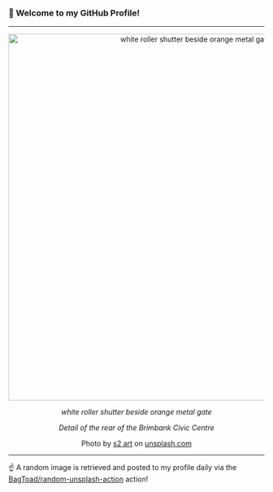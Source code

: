 ### 👋 Welcome to my GitHub Profile!

----

<div align="center">
  <img width="720" src="https://images.unsplash.com/photo-1522355022700-b64eae092381?crop=entropy&cs=tinysrgb&fit=max&fm=jpg&ixid=M3w1NTI0OTR8MHwxfHJhbmRvbXx8fHx8fHx8fDE3MjEzNjk0NTB8&ixlib=rb-4.0.3&q=80&w=1080" alt="white roller shutter beside orange metal gate">
  
  <em>white roller shutter beside orange metal gate</em>
  
  <em>Detail of the rear of the Brimbank Civic Centre</em>
  
  Photo by [s2 art](https://www.flickr.com/photos/s2art/albums) on [unsplash.com](https://unsplash.com/)
</div>

----

☝️ A random image is retrieved and posted to my profile daily via the [BagToad/random-unsplash-action](https://github.com/BagToad/random-unsplash-action) action!
